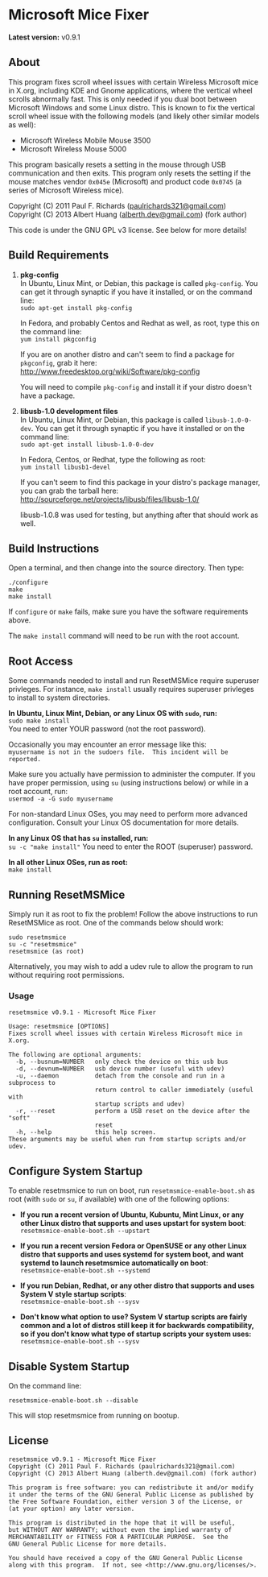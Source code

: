 Microsoft Mice Fixer
=====================

**Latest version:** v0.9.1

## About ##
This program fixes scroll wheel issues with certain Wireless Microsoft
mice in X.org, including KDE and Gnome applications, where the vertical
wheel scrolls abnormally fast. This is only needed if you dual boot
between Microsoft Windows and some Linux distro. This is known to fix
the vertical scroll wheel issue with the following models (and likely
other similar models as well):

*  Microsoft Wireless Mobile Mouse 3500
*  Microsoft Wireless Mouse 5000

This program basically resets a setting in the mouse through USB
communication and then exits. This program only resets the setting if
the mouse matches vendor `0x045e` (Microsoft) and product code `0x0745`
(a series of Microsoft Wireless mice).

Copyright (C) 2011 Paul F. Richards (paulrichards321@gmail.com)  
Copyright (C) 2013 Albert Huang (alberth.dev@gmail.com) (fork author)

This code is under the GNU GPL v3 license. See below for more details!

## Build Requirements ##
1. **pkg-config**  
   In Ubuntu, Linux Mint, or Debian, this package is called `pkg-config`.
   You can get it through synaptic if you have it installed, or on the command
   line:  
   `sudo apt-get install pkg-config`

   In Fedora, and probably Centos and Redhat as well, as root, type this on the
   command line:  
   `yum install pkgconfig`

   If you are on another distro and can't seem to find a package for
   `pkgconfig`, grab it here:  
   http://www.freedesktop.org/wiki/Software/pkg-config  
   
   You will need to compile `pkg-config` and install it if your distro doesn't
   have a package.

2. **libusb-1.0 development files**  
   In Ubuntu, Linux Mint, or Debian, this package is called `libusb-1.0-0-dev`.
   You can get it through synaptic if you have it installed or on the command
   line:  
   `sudo apt-get install libusb-1.0-0-dev`

   In Fedora, Centos, or Redhat, type the following as root:  
   `yum install libusb1-devel`

   If you can't seem to find this package in your distro's package manager,
   you can grab the tarball here:  
   http://sourceforge.net/projects/libusb/files/libusb-1.0/

   libusb-1.0.8 was used for testing, but anything after that should work as well.

## Build Instructions ##
Open a terminal, and then change into the source directory. Then type:

    ./configure  
    make  
    make install

If `configure` or `make` fails, make sure you have the software requirements above.  

The `make install` command will need to be run with the root account.  

## Root Access ##
Some commands needed to install and run ResetMSMice require superuser privleges.
For instance, `make install` usually requires superuser privleges to install to
system directories.

**In Ubuntu, Linux Mint, Debian, or any Linux OS with `sudo`, run:**  
`sudo make install`  
You need to enter YOUR password (not the root password).

Occasionally you may encounter an error message like this:  
`myusername is not in the sudoers file.  This incident will be reported.`

Make sure you actually have permission to administer the computer. If you have
proper permission, using `su` (using instructions below) or while in a root
account, run:  
`usermod -a -G sudo myusername`

For non-standard Linux OSes, you may need to perform more advanced configuration.
Consult your Linux OS documentation for more details.

**In any Linux OS that has `su` installed, run:**  
`su -c "make install"`
You need to enter the ROOT (superuser) password.

**In all other Linux OSes, run as root:**  
`make install`  

## Running ResetMSMice ##
Simply run it as root to fix the problem! Follow the above instructions
to run ResetMSMice as root. One of the commands below should work:

    sudo resetmsmice
    su -c "resetmsmice"
    resetmsmice (as root)

Alternatively, you may wish to add a udev rule to allow the program to
run without requiring root permissions.  

### Usage ###
    resetmsmice v0.9.1 - Microsoft Mice Fixer
    
    Usage: resetmsmice [OPTIONS]
    Fixes scroll wheel issues with certain Wireless Microsoft mice in X.org.
    
    The following are optional arguments:
      -b, --busnum=NUMBER   only check the device on this usb bus
      -d, --devnum=NUMBER   usb device number (useful with udev)
      -u, --daemon          detach from the console and run in a subprocess to
                            return control to caller immediately (useful with
                            startup scripts and udev)
      -r, --reset           perform a USB reset on the device after the "soft"
                            reset
      -h, --help            this help screen.
    These arguments may be useful when run from startup scripts and/or udev.

## Configure System Startup ##
To enable resetmsmice to run on boot, run `resetmsmice-enable-boot.sh`
as root (with `sudo` or `su`, if available) with one of the following
options:

* **If you run a recent version of Ubuntu, Kubuntu, Mint Linux, or any
    other Linux distro that supports and uses upstart for system boot**:  
    `resetmsmice-enable-boot.sh --upstart`

* **If you run a recent version Fedora or OpenSUSE or any other Linux
    distro that supports and uses systemd for system boot, and want
    systemd to launch resetmsmice automatically on boot**:  
    `resetmsmice-enable-boot.sh --systemd`

* **If you run Debian, Redhat, or any other distro that supports and
    uses System V style startup scripts**:  
    `resetmsmice-enable-boot.sh --sysv`

* **Don't know what option to use? System V startup scripts are fairly
    common and a lot of distros still keep it for backwards
    compatibility, so if you don't know what type of startup scripts
    your system uses:**  
    `resetmsmice-enable-boot.sh --sysv`

## Disable System Startup ##
On the command line:  

    resetmsmice-enable-boot.sh --disable

This will stop resetmsmice from running on bootup.

## License ##

    resetmsmice v0.9.1 - Microsoft Mice Fixer
    Copyright (C) 2011 Paul F. Richards (paulrichards321@gmail.com)
    Copyright (C) 2013 Albert Huang (alberth.dev@gmail.com) (fork author)
    
    This program is free software: you can redistribute it and/or modify
    it under the terms of the GNU General Public License as published by
    the Free Software Foundation, either version 3 of the License, or
    (at your option) any later version.
    
    This program is distributed in the hope that it will be useful,
    but WITHOUT ANY WARRANTY; without even the implied warranty of
    MERCHANTABILITY or FITNESS FOR A PARTICULAR PURPOSE.  See the
    GNU General Public License for more details.
    
    You should have received a copy of the GNU General Public License
    along with this program.  If not, see <http://www.gnu.org/licenses/>.


